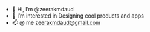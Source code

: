 - 👋 Hi, I’m @zeerakmdaud
- 👀 I’m interested in Designing cool products and apps
- 📫 @ me zeerakmdaud@gmail.com

<!---
zeerakmdaud/zeerakmdaud is a ✨ special ✨ repository because its `README.md` (this file) appears on your GitHub profile.
You can click the Preview link to take a look at your changes.
--->
